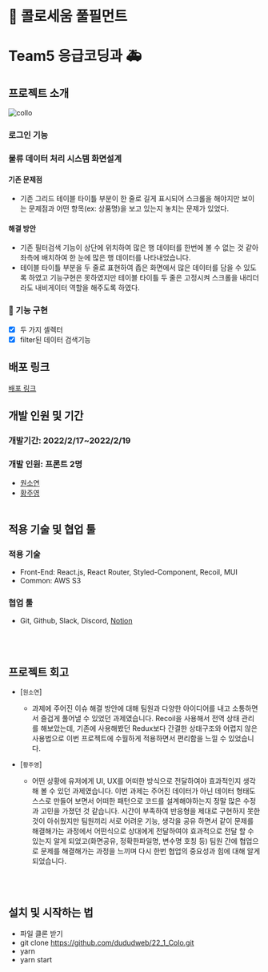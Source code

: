 # 🚢 콜로세움 풀필먼트 
# Team5 응급코딩과 🚑

## 프로젝트 소개

![collo](https://user-images.githubusercontent.com/91524565/154792617-4bb0bf83-8fbf-44c9-8652-c17bb5431690.gif)

### 로그인 기능

### 물류 데이터 처리 시스템 화면설계

#### 기존 문제점

- 기존 그리드 테이블 타이틀 부분이 한 줄로 길게 표시되어 스크롤을 해야지만 보이는 문제점과 어떤 항목(ex: 상품명)을 보고 있는지 놓치는 문제가 있었다.

#### 해결 방안

- 기존 필터검색 기능이 상단에 위치하여 많은 행 데이터를 한번에 볼 수 없는 것 같아 좌측에 배치하여 한 눈에 많은 행 데이터를 나타내었습니다.
- 테이블 타이틀 부분을 두 줄로 표현하여 좁은 화면에서 많은 데이터를 담을 수 있도록 하였고 기능구현은 못하였지만 테이블 타이틀 두 줄은 고정시켜 스크롤을 내리더라도 내비게이터 역할을 해주도록 하였다.

### 📝 기능 구현

- [x] 두 가지 셀렉터
- [x] filter된 데이터 검색기능

## 배포 링크

<a href="http://wantedteam5colo.s3-website.ap-northeast-2.amazonaws.com/">배포 링크</a>

## 개발 인원 및 기간

### 개발기간: 2022/2/17~2022/2/19

### 개발 인원: 프론트 2명

- <a href="https://github.com/dnjstd">원소연</a>
- <a href="https://github.com/dududweb">황주영</a>
  <br/><br/>

## 적용 기술 및 협업 툴

### 적용 기술

- Front-End: React.js, React Router, Styled-Component, Recoil, MUI
- Common: AWS S3

### 협업 툴

- Git, Github, Slack, Discord, <a href="https://olive-trapezoid-dec.notion.site/4-Swit-e7c4a7f8bf2e4cf09ea9c1267f0c5d02">Notion</a>

<br/><br/>

## 프로젝트 회고

- [`원소연`]

  - 과제에 주어진 이슈 해결 방안에 대해 팀원과 다양한 아이디어를 내고 소통하면서 즐겁게 풀어낼 수 있었던 과제였습니다. Recoil을 사용해서 전역 상태 관리를 해보았는데, 기존에 사용해봤던 Redux보다 간결한 상태구조와 어렵지 않은 사용법으로 이번 프로젝트에 수월하게 적용하면서 편리함을 느낄 수 있었습니다.

- [`황주영`]

  - 어떤 상황에 유저에게 UI, UX를 어떠한 방식으로 전달하여야 효과적인지 생각해 볼 수 있던 과제였습니다. 이번 과제는 주어진 데이터가 아닌 데이터 형태도 스스로 만들어 보면서 어떠한 패턴으로 코드를 설계해야하는지 정말 많은 수정과 고민을 가졌던 것 같습니다. 시간이 부족하여 반응형을 제대로 구현하지 못한 것이 아쉬웠지만 팀원끼리 서로 어려운 기능, 생각을 공유 하면서 같이 문제를 해결해가는 과정에서 어떤식으로 상대에게 전달하여야 효과적으로 전달 할 수 있는지 알게 되었고(화면공유, 정확한파일명, 변수명 호칭 등) 팀원 간에 협업으로 문제를 해결해가는 과정을 느끼며 다시 한번 협업의 중요성과 힘에 대해 알게 되었습니다.

<br/><br/>

## 설치 및 시작하는 법

- 파일 클론 받기
- git clone https://github.com/dududweb/22_1_Colo.git
- yarn
- yarn start
  </br>
